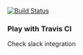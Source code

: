 [![Build Status](https://travis-ci.org/enkov/play-with-travis.svg?branch=master)](https://travis-ci.org/enkov/play-with-travis)

### Play with Travis CI
Check slack integration
